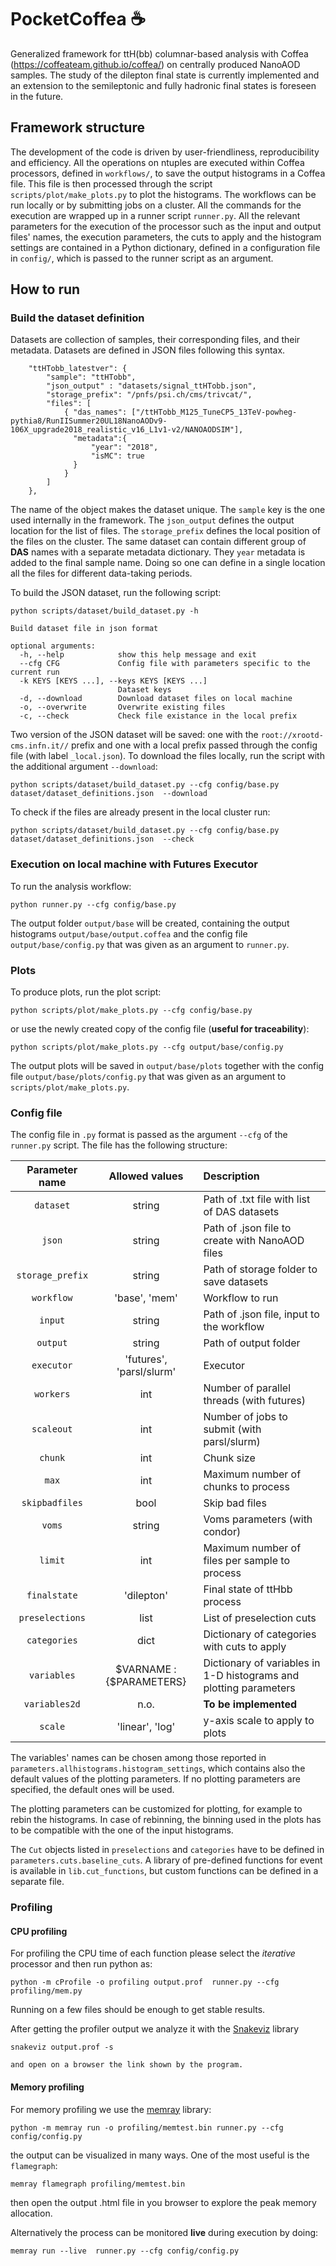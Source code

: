 # PocketCoffea :coffee:
Generalized framework for ttH(bb) columnar-based analysis with Coffea (https://coffeateam.github.io/coffea/) on centrally produced NanoAOD samples. The study of the dilepton final state is currently implemented and an extension to the semileptonic and fully hadronic final states is foreseen in the future.
## Framework structure
The development of the code is driven by user-friendliness, reproducibility and efficiency.
All the operations on ntuples are executed within Coffea processors, defined in `workflows/`, to save the output histograms in a Coffea file.
This file is then processed through the script `scripts/plot/make_plots.py` to plot the histograms.
The workflows can be run locally or by submitting jobs on a cluster. All the commands for the execution are wrapped up in a runner script `runner.py`.
All the relevant parameters for the execution of the processor such as the input and output files' names, the execution parameters, the cuts to apply and the histogram settings are contained in a Python dictionary, defined in a configuration file in `config/`, which is passed to the runner script as an argument.
## How to run
### Build the dataset definition
Datasets are collection of samples, their corresponding files, and their metadata. 
Datasets are defined in JSON files following this syntax.

~~~
    "ttHTobb_latestver": {
        "sample": "ttHTobb",
        "json_output" : "datasets/signal_ttHTobb.json",
        "storage_prefix": "/pnfs/psi.ch/cms/trivcat/",
        "files": [
            { "das_names": ["/ttHTobb_M125_TuneCP5_13TeV-powheg-pythia8/RunIISummer20UL18NanoAODv9-106X_upgrade2018_realistic_v16_L1v1-v2/NANOAODSIM"],
              "metadata":{
                  "year": "2018",
                  "isMC": true
              }
            }
        ]
    },
~~~
The name of the object makes the dataset unique. The `sample` key is the one used internally in the framework. The
`json_output` defines the output location for the list of files. The `storage_prefix` defines the local position of the
files on the cluster. 
The same dataset can contain different group of **DAS** names with a separate metadata dictionary. They `year` metadata
is added to the final sample name. Doing so one can define in a single location all the files for different data-taking
periods. 


To build the JSON dataset, run the following script:
~~~
python scripts/dataset/build_dataset.py -h

Build dataset file in json format

optional arguments:
  -h, --help            show this help message and exit
  --cfg CFG             Config file with parameters specific to the current run
  -k KEYS [KEYS ...], --keys KEYS [KEYS ...]
                        Dataset keys
  -d, --download        Download dataset files on local machine
  -o, --overwrite       Overwrite existing files
  -c, --check           Check file existance in the local prefix

~~~
Two version of the JSON dataset will be saved: one with the `root://xrootd-cms.infn.it//` prefix and one with a local prefix passed through the config file (with label `_local.json`).
To download the files locally, run the script with the additional argument `--download`:
~~~
python scripts/dataset/build_dataset.py --cfg config/base.py dataset/dataset_definitions.json  --download
~~~
To check if the files are already present in the local cluster run:
~~~
python scripts/dataset/build_dataset.py --cfg config/base.py dataset/dataset_definitions.json  --check
~~~

### Execution on local machine with Futures Executor
To run the analysis workflow:
~~~
python runner.py --cfg config/base.py
~~~
The output folder `output/base` will be created, containing the output histograms `output/base/output.coffea` and the config file `output/base/config.py` that was given as an argument to `runner.py`.
### Plots
To produce plots, run the plot script:
~~~
python scripts/plot/make_plots.py --cfg config/base.py
~~~
or use the newly created copy of the config file (__useful for traceability__):
~~~
python scripts/plot/make_plots.py --cfg output/base/config.py
~~~
The output plots will be saved in `output/base/plots` together with the config file `output/base/plots/config.py` that was given as an argument to `scripts/plot/make_plots.py`.
### Config file
The config file in `.py` format is passed as the argument `--cfg` of the `runner.py` script. The file has the following structure:

| Parameter name    | Allowed values               | Description
| :-----:           | :---:                        | :------------------------------------------
| `dataset`         | string                       | Path of .txt file with list of DAS datasets
| `json`            | string                       | Path of .json file to create with NanoAOD files
| `storage_prefix`  | string                       | Path of storage folder to save datasets
| `workflow`        | 'base', 'mem'                | Workflow to run
| `input`           | string                       | Path of .json file, input to the workflow
| `output`          | string                       | Path of output folder
| `executor`        | 'futures', 'parsl/slurm'     | Executor
| `workers`         | int                          | Number of parallel threads (with futures)
| `scaleout`        | int                          | Number of jobs to submit (with parsl/slurm)
| `chunk`           | int                          | Chunk size
| `max`             | int                          | Maximum number of chunks to process
| `skipbadfiles`    | bool                         | Skip bad files
| `voms`            | string                       | Voms parameters (with condor)
| `limit`           | int                          | Maximum number of files per sample to process
| `finalstate`      | 'dilepton'                   | Final state of ttHbb process
| `preselections`   | list                         | List of preselection cuts
| `categories`      | dict                         | Dictionary of categories with cuts to apply
| `variables`       | $VARNAME : {$PARAMETERS}     | Dictionary of variables in 1-D histograms and plotting parameters
| `variables2d`     | n.o.                         | __To be implemented__
| `scale`           | 'linear', 'log'              | y-axis scale to apply to plots

The variables' names can be chosen among those reported in `parameters.allhistograms.histogram_settings`, which contains also the default values of the plotting parameters. If no plotting parameters are specified, the default ones will be used.

The plotting parameters can be customized for plotting, for example to rebin the histograms. In case of rebinning, the binning used in the plots has to be compatible with the one of the input histograms.

The `Cut` objects listed in `preselections` and `categories` have to be defined in `parameters.cuts.baseline_cuts`. A library of pre-defined functions for event is available in `lib.cut_functions`, but custom functions can be defined in a separate file.


### Profiling

#### CPU profiling
For profiling the CPU time of each function please select the *iterative* processor and then run
python as:
~~~
python -m cProfile -o profiling output.prof  runner.py --cfg profiling/mem.py
~~~
Running on a few files should be enough to get stable results.

After getting the profiler output we analyze it with the [Snakeviz](https://jiffyclub.github.io/snakeviz/)
library
~~~
snakeviz output.prof -s 
~~~
    and open on a browser the link shown by the program.

#### Memory profiling

For memory profiling we use the [memray](https://github.com/bloomberg/memray) library: 

~~~
python -m memray run -o profiling/memtest.bin runner.py --cfg config/config.py
~~~

the output can be visualized in many ways. One of the most useful is the `flamegraph`: 
~~~
memray flamegraph profiling/memtest.bin
~~~

then open the output .html file in you browser to explore the peak memory allocation. 

Alternatively the process can be monitored **live** during execution by doing:
~~~
memray run --live  runner.py --cfg config/config.py
~~~
